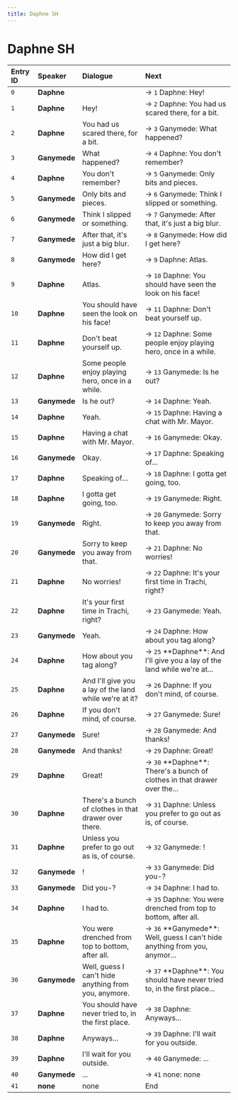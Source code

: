 ```yaml
---
title: Daphne SH
---
```


# Daphne SH


| Entry ID | Speaker | Dialogue | Next |
| :------- | :------ | :------- | :------------ |
| `0` | **Daphne** |  | → `1` Daphne: Hey\! |
| `1` | **Daphne** | Hey\! | → `2` Daphne: You had us scared there, for a bit\. |
| `2` | **Daphne** | You had us scared there, for a bit\. | → `3` Ganymede: What happened? |
| `3` | **Ganymede** | What happened? | → `4` Daphne: You don't remember? |
| `4` | **Daphne** | You don't remember? | → `5` Ganymede: Only bits and pieces\. |
| `5` | **Ganymede** | Only bits and pieces\. | → `6` Ganymede: Think I slipped or something\. |
| `6` | **Ganymede** | Think I slipped or something\. | → `7` Ganymede: After that, it's just a big blur\. |
| `7` | **Ganymede** | After that, it's just a big blur\. | → `8` Ganymede: How did I get here? |
| `8` | **Ganymede** | How did I get here? | → `9` Daphne: Atlas\. |
| `9` | **Daphne** | Atlas\. | → `10` Daphne: You should have seen the look on his face\! |
| `10` | **Daphne** | You should have seen the look on his face\! | → `11` Daphne: Don't beat yourself up\. |
| `11` | **Daphne** | Don't beat yourself up\. | → `12` Daphne: Some people enjoy playing hero, once in a while\. |
| `12` | **Daphne** | Some people enjoy playing hero, once in a while\. | → `13` Ganymede: Is he out? |
| `13` | **Ganymede** | Is he out? | → `14` Daphne: Yeah\. |
| `14` | **Daphne** | Yeah\. | → `15` Daphne: Having a chat with Mr\. Mayor\. |
| `15` | **Daphne** | Having a chat with Mr\. Mayor\. | → `16` Ganymede: Okay\. |
| `16` | **Ganymede** | Okay\. | → `17` Daphne: Speaking of\.\.\. |
| `17` | **Daphne** | Speaking of\.\.\. | → `18` Daphne: I gotta get going, too\. |
| `18` | **Daphne** | I gotta get going, too\. | → `19` Ganymede: Right\. |
| `19` | **Ganymede** | Right\. | → `20` Ganymede: Sorry to keep you away from that\. |
| `20` | **Ganymede** | Sorry to keep you away from that\. | → `21` Daphne: No worries\! |
| `21` | **Daphne** | No worries\! | → `22` Daphne: It's your first time in Trachi, right? |
| `22` | **Daphne** | It's your first time in Trachi, right? | → `23` Ganymede: Yeah\. |
| `23` | **Ganymede** | Yeah\. | → `24` Daphne: How about you tag along? |
| `24` | **Daphne** | How about you tag along? | → `25` \*\*Daphne\*\*: And I'll give you a lay of the land while we're at\.\.\. |
| `25` | **Daphne** | And I'll give you a lay of the land while we're at it? | → `26` Daphne: If you don't mind, of course\. |
| `26` | **Daphne** | If you don't mind, of course\. | → `27` Ganymede: Sure\! |
| `27` | **Ganymede** | Sure\! | → `28` Ganymede: And thanks\! |
| `28` | **Ganymede** | And thanks\! | → `29` Daphne: Great\! |
| `29` | **Daphne** | Great\! | → `30` \*\*Daphne\*\*: There's a bunch of clothes in that drawer over the\.\.\. |
| `30` | **Daphne** | There's a bunch of clothes in that drawer over there\. | → `31` Daphne: Unless you prefer to go out as is, of course\. |
| `31` | **Daphne** | Unless you prefer to go out as is, of course\. | → `32` Ganymede: \! |
| `32` | **Ganymede** | \! | → `33` Ganymede: Did you\-? |
| `33` | **Ganymede** | Did you\-? | → `34` Daphne: I had to\. |
| `34` | **Daphne** | I had to\. | → `35` Daphne: You were drenched from top to bottom, after all\. |
| `35` | **Daphne** | You were drenched from top to bottom, after all\. | → `36` \*\*Ganymede\*\*: Well, guess I can't hide anything from you, anymor\.\.\. |
| `36` | **Ganymede** | Well, guess I can't hide anything from you, anymore\. | → `37` \*\*Daphne\*\*: You should have never tried to, in the first place\.\.\. |
| `37` | **Daphne** | You should have never tried to, in the first place\. | → `38` Daphne: Anyways\.\.\. |
| `38` | **Daphne** | Anyways\.\.\. | → `39` Daphne: I'll wait for you outside\. |
| `39` | **Daphne** | I'll wait for you outside\. | → `40` Ganymede: \.\.\. |
| `40` | **Ganymede** | \.\.\. | → `41` none: none |
| `41` | **none** | none | End |
